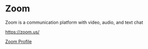 # Zoom
Zoom is a communication platform with video, audio, and text chat

https://zoom.us/

[Zoom Profile](zoom.yaml)